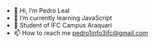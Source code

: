 - 👋 Hi, I’m Pedro Leal
- 🌱 I’m currently learning JavaScript
- 🏫 Student of IFC Campus Araquari
- 📫 How to reach me pedro1info3ifc@gmail.com

<!---
Pedrox1802/Pedrox1802 is a ✨ special ✨ repository because its `README.md` (this file) appears on your GitHub profile.
You can click the Preview link to take a look at your changes.
--->
